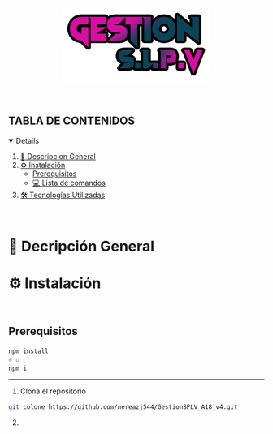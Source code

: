 <p align="center">
    <img src="logo.png" alt="logo_Gestion_Multimedia">
</p>

<br>


## TABLA DE CONTENIDOS

<details open="true">
  
1. [📌 Descripcion General](#-descripción-general)
2. [⚙️ Instalación](#️-instalación)
    - [Prerequisitos](#prerequisitos)
    - [💻 Lista de comandos](#-ˏˋ--lista-de-comandos-ˊˎ-)
3. [🛠️ Tecnologías Utilizadas](#️-tecnologías-utilizadas)
  
      
</details>

<br>

# 📌 Decripción General

# ⚙ Instalación

<br>

## Prerequisitos

```sh
npm install
# o
npm i
```

---

1. Clona el repositorio
```sh
git colone https://github.com/nereazj544/GestionSPLV_A18_v4.git
```

2. 

